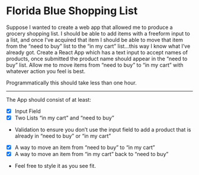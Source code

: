 # Florida Blue Shopping List

Suppose I wanted to create a web app that allowed me to produce a grocery shopping list. I should be able to add items with a freeform input to a list, and once I’ve acquired that item I should be able to move that item from the “need to buy” list to the “in my cart” list…this way I know what I’ve already got.
Create a React App which has a text input to accept names of products, once submitted the product name should appear in the “need to buy” list. Allow me to move items from “need to buy” to “in my cart” with whatever action you feel is best.

Programmatically this should take less than one hour. 
<hr>
The App should consist of at least: 

- [x]	Input Field
- [x]	Two Lists “in my cart” and “need to buy”
-	Validation to ensure you don’t use the input field to add a product that is already in “need to buy” or “in my cart”
- [x]	A way to move an item from “need to buy” to “in my cart” 
-	[x] A way to move an item from “in my cart” back to “need to buy”
-  Feel free to style it as you see fit.

